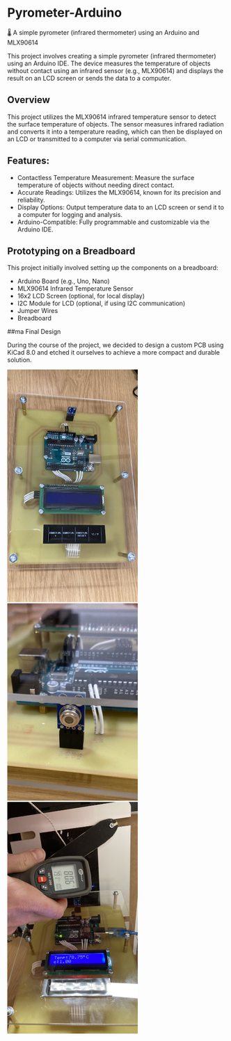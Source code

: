 # Pyrometer-Arduino
🌡️ A simple pyrometer (infrared thermometer) using an Arduino and MLX90614

This project involves creating a simple pyrometer (infrared thermometer) using an Arduino IDE. The device measures the temperature of objects without contact using an infrared sensor (e.g., MLX90614) and displays the result on an LCD screen or sends the data to a computer.

## Overview

This project utilizes the MLX90614 infrared temperature sensor to detect the surface temperature of objects. The sensor measures infrared radiation and converts it into a temperature reading, which can then be displayed on an LCD or transmitted to a computer via serial communication.

## Features:

- Contactless Temperature Measurement: Measure the surface temperature of objects without needing direct contact.
- Accurate Readings: Utilizes the MLX90614, known for its precision and reliability.
- Display Options: Output temperature data to an LCD screen or send it to a computer for logging and analysis.
- Arduino-Compatible: Fully programmable and customizable via the Arduino IDE.

## Prototyping on a Breadboard

This project initially involved setting up the components on a breadboard:
- Arduino Board (e.g., Uno, Nano)
- MLX90614 Infrared Temperature Sensor
- 16x2 LCD Screen (optional, for local display)
- I2C Module for LCD (optional, if using I2C communication)
- Jumper Wires
- Breadboard

##ma Final Design

During the course of the project, we decided to design a custom PCB using KiCad 8.0 and etched it ourselves to achieve a more compact and durable solution.

<img src="img/pyr2.jpg" width="300px"> <img src="img/pyr1.jpg" width="300px"> <img src="img/pyr3.jpg" width="300px">
